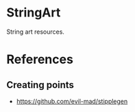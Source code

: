 # StringArt
String art resources.
# References
## Creating points
* https://github.com/evil-mad/stipplegen
